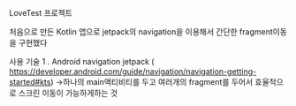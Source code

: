 LoveTest 프로젝트


처음으로 만든 Kotlin 앱으로 jetpack의 navigation을 이용해서 간단한 fragment이동을 구현했다

사용 기술 1 . Android navigation jetpack ( https://developer.android.com/guide/navigation/navigation-getting-started#kts) ->하나의 main액티비티를 두고 여러개의 fragment를 두어서 효율적으로 스크린 이동이 가능하게하는 것
